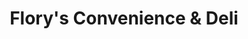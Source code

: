---
title: "Flory's Convenience & Deli"
url: /fishkill/florys-convenience-und-deli/
shop: Lebensmittel
---